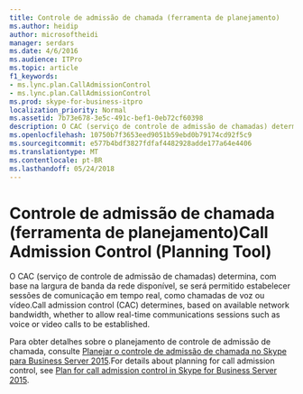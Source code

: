 ```yaml
---
title: Controle de admissão de chamada (ferramenta de planejamento)
ms.author: heidip
author: microsoftheidi
manager: serdars
ms.date: 4/6/2016
ms.audience: ITPro
ms.topic: article
f1_keywords:
- ms.lync.plan.CallAdmissionControl
- ms.lync.plan.CallAdmissionControl
ms.prod: skype-for-business-itpro
localization_priority: Normal
ms.assetid: 7b73e678-3e5c-491c-bef1-0eb72cf60398
description: O CAC (serviço de controle de admissão de chamadas) determina, com base na largura de banda da rede disponível, se será permitido estabelecer sessões de comunicação em tempo real, como chamadas de voz ou vídeo.
ms.openlocfilehash: 10750b7f3653eed9051b59ebd0b79174cd92f5c9
ms.sourcegitcommit: e577b4bdf3827fdfaf4482928adde177a64e4406
ms.translationtype: MT
ms.contentlocale: pt-BR
ms.lasthandoff: 05/24/2018
---
```

# <a name="call-admission-control-planning-tool"></a><span data-ttu-id="03c4d-103">Controle de admissão de chamada (ferramenta de planejamento)</span><span class="sxs-lookup"><span data-stu-id="03c4d-103">Call Admission Control (Planning Tool)</span></span>
 
<span data-ttu-id="03c4d-104">O CAC (serviço de controle de admissão de chamadas) determina, com base na largura de banda da rede disponível, se será permitido estabelecer sessões de comunicação em tempo real, como chamadas de voz ou vídeo.</span><span class="sxs-lookup"><span data-stu-id="03c4d-104">Call admission control (CAC) determines, based on available network bandwidth, whether to allow real-time communications sessions such as voice or video calls to be established.</span></span>
  
<span data-ttu-id="03c4d-105">Para obter detalhes sobre o planejamento de controle de admissão de chamada, consulte [Planejar o controle de admissão de chamada no Skype para Business Server 2015](../../plan-your-deployment/enterprise-voice-solution/call-admission-control.md).</span><span class="sxs-lookup"><span data-stu-id="03c4d-105">For details about planning for call admission control, see [Plan for call admission control in Skype for Business Server 2015](../../plan-your-deployment/enterprise-voice-solution/call-admission-control.md).</span></span>
  

